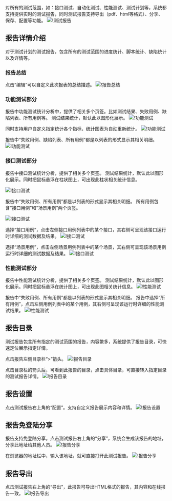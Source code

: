 对所有的测试范围，如：接口测试、自动化测试、性能测试、测试计划等，系统都支持提供实时的测试报告，同时测试报告支持导出（pdf、html等格式）、分享、保存、配置等功能。
![!测试报告](../../img/track/测试报告.png)

## 报告详情介绍
对于测试计划的测试报告，包含所有的测试范围的进度统计、脚本统计、缺陷统计以及详情等。

### 报告总结
点击“编辑”可以自定义此次报表的总结描述。
![!报告总结](../../img/track/报告总结.png)

### 功能测试部分
报告中功能测试统计分析中，提供了相关多个页签。比如测试结果、失败用例、缺陷列表、所有用例等。
测试结果统计，默认此以图形化展示。
![!功能测试](../../img/track/功能测试1.png)

同时支持用户自定义指定统计各个指标，统计图表为自动重新统计。
![!功能测试](../../img/track/功能测试2.png)

报告中“失败用例、缺陷列表、所有用例”都是以列表的形式显示其相关明细。
![!功能测试](../../img/track/功能测试3.png)

### 接口测试部分
报告中接口测试统计分析，提供了相关多个页签。
测试结果统计，默认此以图形化展示。同时把鼠标悬浮在柱状图上，可出现此柱状相关统计信息。

![!接口测试](../../img/track/接口测试1.png)

报告中“失败用例、所有用例”都是以列表的形式显示其相关明细。
所有用例包含“接口用例”和“场景用例”两个页签。

![!接口测试](../../img/track/接口测试2.png)

选择“接口用例”，点击左侧接口用例列表中的某个接口，其右侧可呈现该接口运行时详细的测试数据及结果。
![!接口测试](../../img/track/接口测试3.png)

选择“场景用例”，点击左侧场景用例列表中的某个场景，其右侧可呈现该场景用例运行时详细的测试数据及结果。
![!接口测试](../../img/track/接口测试4.png)

### 性能测试部分
报告中性能测试统计分析，提供了相关多个页签。
测试结果统计，默认此以图形化展示。同时把鼠标悬浮在统计图上，可出现此图相关统计信息。
![!性能测试](../../img/track/性能测试1.png)

报告中“失败用例、所有用例”都是以列表的形式显示其相关明细。
报告中选择“所有用例”，点击左侧用例列表中的某个用例，其右侧可呈现该运行时详细的性能测试结果。
![!性能测试](../../img/track/性能测试2.png)

## 报告目录
测试报告包含所有指定的测试范围的报告，内容繁多，系统提供了报告目录，可快速定位展示指定详情。

点击报告左侧目录栏“>”箭头。
![!报告目录](../../img/track/报告目录1.png)

点击目录栏的箭头后，可看到此报告的目录，点击具体目录，可直接转入指定目录的测试报告详情。
![!报告目录](../../img/track/报告目录2.png)

## 报告设置
点击测试报告右上角的“配置”。支持自定义报告展示内容和详情。
![!报告设置](../../img/track/报告设置.png)

## 报告免登陆分享
报告支持免登陆分享。点击测试报告右上角的“分享”，系统会生成该报告的地址，分享此地址给其他人员。
![!报告分享](../../img/track/报告分享1.png)

在浏览器的地址栏中，输入该地址，就可直接打开此测试报告。
![!报告分享](../../img/track/报告分享2.png)

## 报告导出
点击测试报告右上角的“导出”，此报告可导出HTML格式的报告，其内容和在线报告一致。
![!报告导出](../../img/track/报告导出.png)

